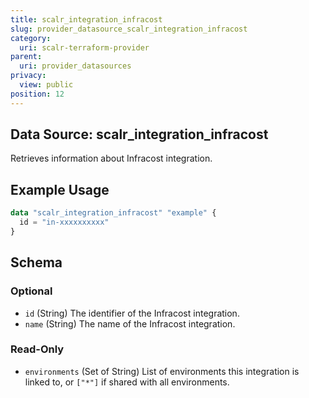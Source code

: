 ```yaml
---
title: scalr_integration_infracost
slug: provider_datasource_scalr_integration_infracost
category:
  uri: scalr-terraform-provider
parent:
  uri: provider_datasources
privacy:
  view: public
position: 12
---
```

## Data Source: scalr_integration_infracost

Retrieves information about Infracost integration.

## Example Usage

```terraform
data "scalr_integration_infracost" "example" {
  id = "in-xxxxxxxxxx"
}
```

<!-- schema generated by tfplugindocs -->
## Schema

### Optional

- `id` (String) The identifier of the Infracost integration.
- `name` (String) The name of the Infracost integration.

### Read-Only

- `environments` (Set of String) List of environments this integration is linked to, or `["*"]` if shared with all environments.
